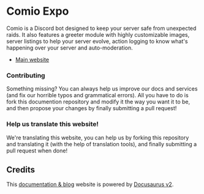 # Comio Expo

Comio is a Discord bot designed to keep your server safe from unexpected raids. It also features a greeter module with highly customizable images, server listings to help your server evolve, action logging to know what's happening over your server and auto-moderation. 

- [Main website](https://comio.cf/) 

### Contributing

Something missing? You can always help us improve our docs and services (and fix our horrible typos and grammatical errors). All you have to do is fork this documention repository and modify it the way you want it to be, and then propose your changes by finally submitting a pull request!

### Help us translate this website!

We're translating this website, you can help us by forking this repository and translating it (with the help of translation tools), and finally submitting a pull request when done!

## Credits
This [documentation & blog](https://expo.comio.cf/) website is powered by [Docusaurus v2](https://docusaurus.io/).
